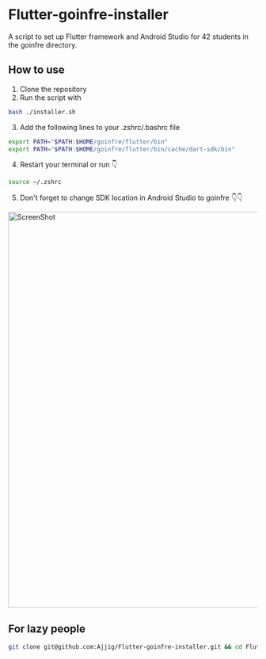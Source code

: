 # Flutter-goinfre-installer
A script to set up Flutter framework and Android Studio for 42 students in the goinfre directory.

## How to use
1. Clone the repository
2. Run the script with
```bash
bash ./installer.sh
```
3. Add the following lines to your .zshrc/.bashrc file
```bash
export PATH="$PATH:$HOME/goinfre/flutter/bin"
export PATH="$PATH:$HOME/goinfre/flutter/bin/cache/dart-sdk/bin"
```
4. Restart your terminal or run 👇
```bash
source ~/.zshrc
```
5. Don't forget to change SDK location in Android Studio to goinfre 👇👇
<img width="799" alt="ScreenShot" src="https://user-images.githubusercontent.com/74059327/213250792-3a9af0eb-fbe0-4d82-aa9b-072ddda55c3e.png">

## For lazy people
```bash
git clone git@github.com:Ajjig/Flutter-goinfre-installer.git && cd Flutter-goinfre-installer && bash ./installer.sh && echo "export PATH=\"\$PATH:\$HOME/goinfre/flutter/bin\"" >> ~/.zshrc && echo "export PATH=\"\$PATH:\$HOME/goinfre/flutter/bin/cache/dart-sdk/bin\"" >> ~/.zshrc && cd .. && source ~/.zshrc
```
